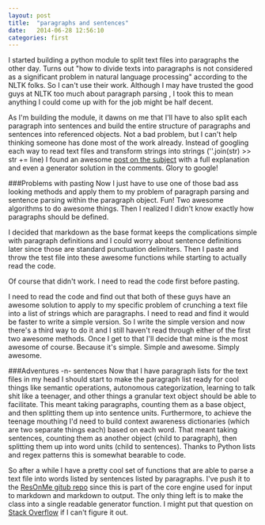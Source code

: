 ```yaml
---
layout: post
title:  "paragraphs and sentences"
date:   2014-06-28 12:56:10
categories: first
---
```


I started building a python module to split text files into paragraphs the other day.  Turns out "how to divide texts into paragraphs is not considered as a significant problem in natural language processing" according to the NLTK folks.
So I can't use their work.  Although I may have trusted the good guys at NLTK too much about paragraph parsing , I took this to mean anything I could come up with for the job might be half decent.

As I'm building the module, it dawns on me that I'll have to also split each paragraph into sentences and build the
entire structure of paragraphs and sentences into referenced objects.  Not a bad problem, but I can't help thinking
someone has done most of the work already.  Instead of googling each way to read text files and transform strings into strings (''.join(str) >> str += line) I found an awesome [post on the subject](http://code.activestate.com/recipes/66063-read-a-text-file-by-paragraph/) with a full explanation and even a generator solution in the comments.  Glory to google!

###Problems with pasting
Now I just have to use one of those bad ass looking methods and apply them to my problem of paragraph parsing and
sentence parsing within the paragraph object. Fun!  Two awesome algorithms to do awesome things.  Then I realized I didn't know exactly how paragraphs should be defined.  

I decided that markdown as the base format keeps the complications simple with paragraph definitions and I could worry about sentence definitions later since those are standard punctuation delimiters.  Then I paste and throw the test file into these awesome functions while starting to actually read the code.  

Of course that didn't work.  I need to read the code first before pasting.  

I need to read the code and find out that both of these guys have an awesome solution to apply to my specific problem of crunching a text file into a list of strings which are paragraphs.  I need to read and find it would be faster to write a simple version.  So I write the simple version and now there's a third way to do it and I still haven't read through either of the first two awesome methods.  Once I get to that I'll decide that mine is the most awesome of course.  Because it's simple.  Simple and awesome. Simply awesome.

###Adventures -n- sentences
Now that I have paragraph lists for the text files in my head I should start to make the paragraph list
ready for cool things like semantic operations, autonomous categorization, learning to talk shit like a teenager, and other things a granular text object should be able to facilitate.  This meant taking paragraphs, counting them as a base object, and then splitting them up into sentence units.  Furthermore, to achieve the teenage mouthing I'd need to build context awareness dictionaries (which are two separate things each) based on each word.  That meant taking sentences, counting them as another object (child to paragraph), then splitting them up into word units (child to sentences).  Thanks to Python lists and regex patterns this is somewhat bearable to code.

So after a while I have a pretty cool set of functions that are able to parse a text file into words listed by
sentences listed by paragraphs.  I've push it to the [ResOnMe gitub repo](https://github.com/Jomtung/ResOnMe-Core) since this is part of the core engine used for input to markdown and markdown to output.  The only thing left is to make the class into a single readable generator function.  I might put that question on [Stack Overflow](http://stackoverflow.com/) if I can't figure it out.
